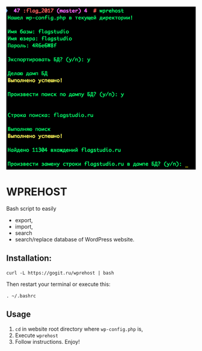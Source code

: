 ![gl](/pic/pic.png)

# WPREHOST

Bash script to easily
- export,
- import,
- search
- search/replace database of WordPress website.

## Installation:
```
curl -L https://gogit.ru/wprehost | bash
```
Then restart your terminal or execute this:
```
. ~/.bashrc
```

## Usage

1. `cd` in website root directory where `wp-config.php` is,
2. Execute `wprehost`
3. Follow instructions. Enjoy!
